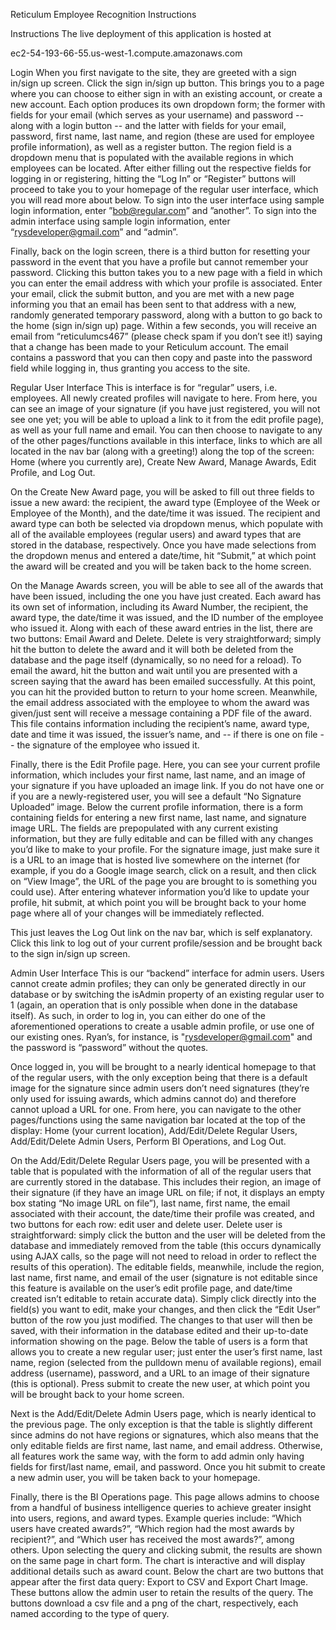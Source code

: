 Reticulum Employee Recognition Instructions

 
Instructions
The live deployment of this application is hosted at 

ec2-54-193-66-55.us-west-1.compute.amazonaws.com


Login
When you first navigate to the site, they are greeted with a sign in/sign up screen. Click the sign in/sign up button. This brings you to a page where you can choose to either sign in with an existing account, or create a new account. Each option produces its own dropdown form; the former with fields for your email (which serves as your username) and password -- along with a login button -- and the latter with fields for your email, password, first name, last name, and region (these are used for employee profile information), as well as a register button. The region field is a dropdown menu that is populated with the available regions in which employees can be located. After either filling out the respective fields for logging in or registering, hitting the “Log In” or “Register” buttons will proceed to take you to your homepage of the regular user interface, which you will read more about below. To sign into the user interface using sample login information, enter ”bob@regular.com” and ”another”. To sign into the admin interface using sample login information, enter “rysdeveloper@gmail.com” and “admin”.
 
Finally, back on the login screen, there is a third button for resetting your password in the event that you have a profile but cannot remember your password. Clicking this button takes you to a new page with a field in which you can enter the email address with which your profile is associated. Enter your email, click the submit button, and you are met with a new page informing you that an email has been sent to that address with a new, randomly generated temporary password, along with a button to go back to the home (sign in/sign up) page. Within a few seconds, you will receive an email from “reticulumcs467” (please check spam if you don’t see it!) saying that a change has been made to your Reticulum account. The email contains a password that you can then copy and paste into the password field while logging in, thus granting you access to the site.



Regular User Interface
This is interface is for “regular” users, i.e. employees. All newly created profiles will navigate to here. From here, you can see an image of your signature (if you have just registered, you will not see one yet; you will be able to upload a link to it from the edit profile page), as well as your full name and email. You can then choose to navigate to any of the other pages/functions available in this interface, links to which are all located in the nav bar (along with a greeting!) along the top of the screen: Home (where you currently are), Create New Award, Manage Awards, Edit Profile, and Log Out.
 
On the Create New Award page, you will be asked to fill out three fields to issue a new award: the recipient, the award type (Employee of the Week or Employee of the Month), and the date/time it was issued. The recipient and award type can both be selected via dropdown menus, which populate with all of the available employees (regular users) and award types that are stored in the database, respectively. Once you have made selections from the dropdown menus and entered a date/time, hit “Submit,” at which point the award will be created and you will be taken back to the home screen.
 
On the Manage Awards screen, you will be able to see all of the awards that have been issued, including the one you have just created. Each award has its own set of information, including its Award Number, the recipient, the award type, the date/time it was issued, and the ID number of the employee who issued it. Along with each of these award entries in the list, there are two buttons: Email Award and Delete. Delete is very straightforward; simply hit the button to delete the award and it will both be deleted from the database and the page itself (dynamically, so no need for a reload). To email the award, hit the button and wait until you are presented with a screen saying that the award has been emailed successfully. At this point, you can hit the provided button to return to your home screen. Meanwhile, the email address associated with the employee to whom the award was given/just sent will receive a message containing a PDF file of the award. This file contains information including the recipient’s name, award type, date and time it was issued, the issuer’s name, and -- if there is one on file -- the signature of the employee who issued it.
 
Finally, there is the Edit Profile page. Here, you can see your current profile information, which includes your first name, last name, and an image of your signature if you have uploaded an image link. If you do not have one or if you are a newly-registered user, you will see a default “No Signature Uploaded” image. Below the current profile information, there is a form containing fields for entering a new first name, last name, and signature image URL. The fields are prepopulated with any current existing information, but they are fully editable and can be filled with any changes you’d like to make to your profile. For the signature image, just make sure it is a URL to an image that is hosted live somewhere on the internet (for example, if you do a Google image search, click on a result, and then click on “View Image”, the URL of the page you are brought to is something you could use). After entering whatever information you’d like to update your profile, hit submit, at which point you will be brought back to your home page where all of your changes will be immediately reflected.
 
This just leaves the Log Out link on the nav bar, which is self explanatory. Click this link to log out of your current profile/session and be brought back to the sign in/sign up screen.



Admin User Interface
This is our “backend” interface for admin users. Users cannot create admin profiles; they can only be generated directly in our database or by switching the isAdmin property of an existing regular user to 1 (again, an operation that is only possible when done in the database itself). As such, in order to log in, you can either do one of the aforementioned operations to create a usable admin profile, or use one of our existing ones. Ryan’s, for instance, is "rysdeveloper@gmail.com" and the password is “password” without the quotes.
 
Once logged in, you will be brought to a nearly identical homepage to that of the regular users, with the only exception being that there is a default image for the signature since admin users don’t need signatures (they’re only used for issuing awards, which admins cannot do) and therefore cannot upload a URL for one. From here, you can navigate to the other pages/functions using the same navigation bar located at the top of the display: Home (your current location), Add/Edit/Delete Regular Users, Add/Edit/Delete Admin Users, Perform BI Operations, and Log Out.
 
On the Add/Edit/Delete Regular Users page, you will be presented with a table that is populated with the information of all of the regular users that are currently stored in the database. This includes their region, an image of their signature (if they have an image URL on file; if not, it displays an empty box stating “No image URL on file”), last name, first name, the email associated with their account, the date/time their profile was created, and two buttons for each row: edit user and delete user. Delete user is straightforward: simply click the button and the user will be deleted from the database and immediately removed from the table (this occurs dynamically using AJAX calls, so the page will not need to reload in order to reflect the results of this operation). The editable fields, meanwhile, include the region, last name, first name, and email of the user (signature is not editable since this feature is available on the user’s edit profile page, and date/time created isn’t editable to retain accurate data). Simply click directly into the field(s) you want to edit, make your changes, and then click the “Edit User” button of the row you just modified. The changes to that user will then be saved, with their information in the database edited and their up-to-date information showing on the page. Below the table of users is a form that allows you to create a new regular user; just enter the user’s first name, last name, region (selected from the pulldown menu of available regions), email address (username), password, and a URL to an image of their signature (this is optional). Press submit to create the new user, at which point you will be brought back to your home screen.
 
Next is the Add/Edit/Delete Admin Users page, which is nearly identical to the previous page. The only exception is that the table is slightly different since admins do not have regions or signatures, which also means that the only editable fields are first name, last name, and email address. Otherwise, all features work the same way, with the form to add admin only having fields for first/last name, email, and password. Once you hit submit to create a new admin user, you will be taken back to your homepage.
 
Finally, there is the BI Operations page. This page allows admins to choose from a handful of business intelligence queries to achieve greater insight into users, regions, and award types. Example queries include: “Which users have created awards?”, “Which region had the most awards by recipient?”, and “Which user has received the most awards?”, among others. Upon selecting the query and clicking submit, the results are shown on the same page in chart form. The chart is interactive and will display additional details such as award count. Below the chart are two buttons that appear after the first data query: Export to CSV and Export Chart Image. These buttons allow the admin user to retain the results of the query. The buttons download a csv file and a png of the chart, respectively, each named according to the type of query.
